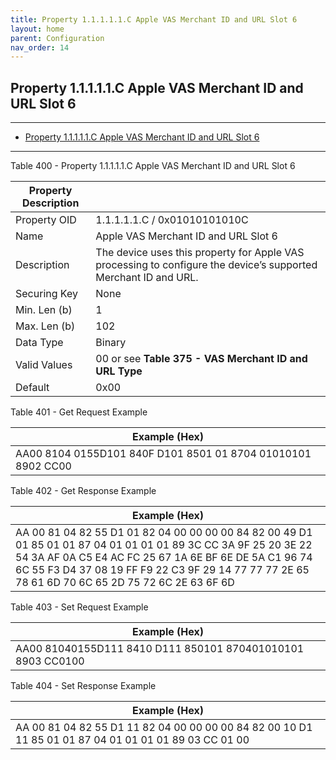 ```yaml
---
title: Property 1.1.1.1.1.C Apple VAS Merchant ID and URL Slot 6
layout: home
parent: Configuration
nav_order: 14
---
```


## Property 1.1.1.1.1.C Apple VAS Merchant ID and URL Slot 6

---

- [Property 1.1.1.1.1.C Apple VAS Merchant ID and URL Slot 6](#property-11111c-apple-vas-merchant-id-and-url-slot-6)

---


Table 400 - Property 1.1.1.1.1.C Apple VAS Merchant ID and URL Slot 6

| Property Description |  |
|----|----|
| Property OID | 1.1.1.1.1.C / 0x01010101010C |
| Name | Apple VAS Merchant ID and URL Slot 6 |
| Description | The device uses this property for Apple VAS processing to configure the device’s supported Merchant ID and URL. |
| Securing Key | None |
| Min. Len (b) | 1 |
| Max. Len (b) | 102 |
| Data Type | Binary |
| Valid Values | 00 or see **Table 375 - VAS Merchant ID and URL Type** |
| Default | 0x00 |

Table 401 - Get Request Example

| Example (Hex)                                                |
|--------------------------------------------------------------|
| AA00 8104 0155D101 840F D101 8501 01 8704 01010101 8902 CC00 |

Table 402 - Get Response Example

| Example (Hex) |
|----|
| AA 00 81 04 82 55 D1 01 82 04 00 00 00 00 84 82 00 49 D1 01 85 01 01 87 04 01 01 01 01 89 3C CC 3A 9F 25 20 3E 22 54 3A AF 0A C5 E4 AC FC 25 67 1A 6E BF 6E DE 5A C1 96 74 6C 55 F3 D4 37 08 19 FF F9 22 C3 9F 29 14 77 77 77 2E 65 78 61 6D 70 6C 65 2D 75 72 6C 2E 63 6F 6D |

Table 403 - Set Request Example

| Example (Hex)                                               |
|-------------------------------------------------------------|
| AA00 81040155D111 8410 D111 850101 870401010101 8903 CC0100 |

Table 404 - Set Response Example

| Example (Hex) |
|----|
| AA 00 81 04 82 55 D1 11 82 04 00 00 00 00 84 82 00 10 D1 11 85 01 01 87 04 01 01 01 01 89 03 CC 01 00 |

##